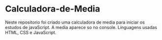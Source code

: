 # Calculadora-de-Media
Neste repositorio foi criado uma calculadora de media para iniciar os estudos de javaScript. A media aparece so no console. Linguagens usadas HTML, CSS e JavaScript. 
